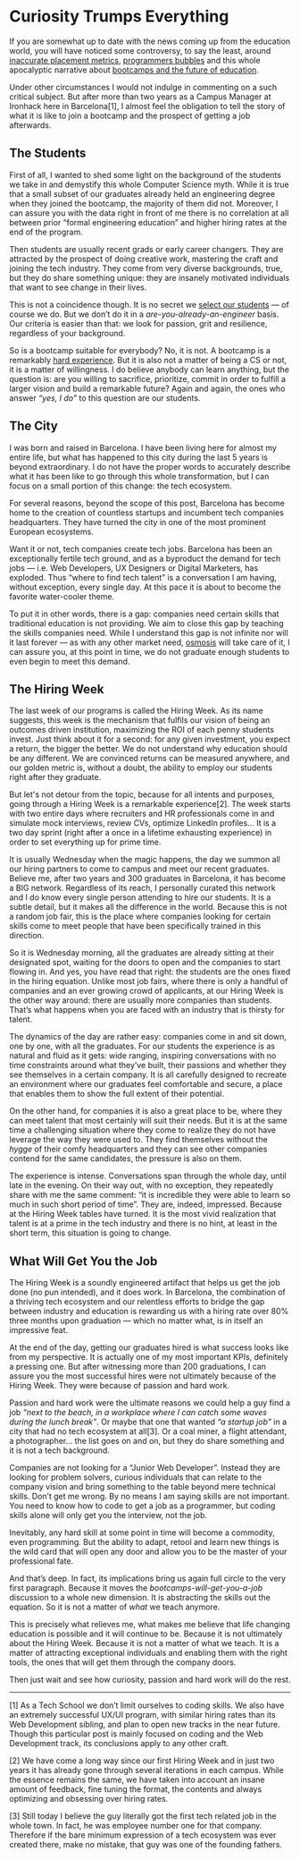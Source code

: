 # Curiosity Trumps Everything
If you are somewhat up to date with the news coming up from the education world, you will have noticed some controversy, to say the least, around [inaccurate placement metrics](https://arstechnica.com/tech-policy/2017/10/one-of-the-original-coding-schools-must-pay-375k-over-employment-claims/), [programmers bubbles](https://medium.com/@TebbaVonMathenstien/are-programmers-headed-toward-another-bursting-bubble-528e30c59a0e) and this whole apocalyptic narrative about [bootcamps and the future of education](https://www.nytimes.com/2017/08/24/technology/coding-boot-camps-close.html).

Under other circumstances I would not indulge in commenting on a such critical subject. But after more than two years as a Campus Manager at Ironhack here in Barcelona[1], I almost feel the obligation to tell the story of what it is like to join a bootcamp and the prospect of getting a job afterwards.


## The Students
First of all, I wanted to shed some light on the background of the students we take in and demystify this whole Computer Science myth. While it is true that a small subset of our graduates already held an engineering degree when they joined the bootcamp, the majority of them did not. Moreover, I can assure you with the data right in front of me there is no correlation at all between prior “formal engineering education” and higher hiring rates at the end of the program.

Then students are usually recent grads or early career changers. They are attracted by the prospect of doing creative work, mastering the craft and joining the tech industry. They come from very diverse backgrounds, true, but they do share something unique: they are insanely motivated individuals that want to see change in their lives.

This is not a coincidence though. It is no secret we [select our students](https://collado.io/blog/2017/alignment) — of course we do. But we don’t do it in a *are-you-already-an-engineer* basis. Our criteria is easier than that: we look for passion, grit and resilience, regardless of your background.

So is a bootcamp suitable for everybody? No, it is not. A bootcamp is a remarkably [hard experience](https://collado.io/blog/2016/3/30/the-ironhack-experience). But it is also not a matter of being a CS or not, it is a matter of willingness. I do believe anybody can learn anything, but the question is: are you willing to sacrifice, prioritize, commit in order to fulfill a larger vision and build a remarkable future? Again and again, the ones who answer *“yes, I do”* to this question are our students.


## The City
I was born and raised in Barcelona. I have been living here for almost my entire life, but what has happened to this city during the last 5 years is beyond extraordinary. I do not have the proper words to accurately describe what it has been like to go through this whole transformation, but I can focus on a small portion of this change: the tech ecosystem.

For several reasons, beyond the scope of this post, Barcelona has become home to the creation of countless startups and incumbent tech companies headquarters. They have turned the city in one of the most prominent European ecosystems.

Want it or not, tech companies create tech jobs. Barcelona has been an exceptionally fertile tech ground, and as a byproduct the demand for tech jobs — i.e. Web Developers, UX Designers or Digital Marketers, has exploded. Thus “where to find tech talent” is a conversation I am having, without exception, every single day. At this pace it is about to become the favorite water-cooler theme.

To put it in other words, there is a gap: companies need certain skills that traditional education is not providing. We aim to close this gap by teaching the skills companies need. While I understand this gap is not infinite nor will it last forever — as with any other market need, [osmosis](https://en.wikipedia.org/wiki/Osmosis) will take care of it, I can assure you, at this point in time, we do not graduate enough students to even begin to meet this demand.


## The Hiring Week
The last week of our programs is called the Hiring Week. As its name suggests, this week is the mechanism that fulfils our vision of being an outcomes driven institution, maximizing the ROI of each penny students invest. Just think about it for a second: for any given investment, you expect a return, the bigger the better. We do not understand why education should be any different. We are convinced returns can be measured anywhere, and our golden metric is, without a doubt, the ability to employ our students right after they graduate.

But let's not detour from the topic, because for all intents and purposes, going through a Hiring Week is a remarkable experience[2]. The week starts with two entire days where recruiters and HR professionals come in and simulate mock interviews, review CVs, optimize LinkedIn profiles… It is a two day sprint (right after a once in a lifetime exhausting experience) in order to set everything up for prime time.

It is usually Wednesday when the magic happens, the day we summon all our hiring partners to come to campus and meet our recent graduates. Believe me, after two years and 300 graduates in Barcelona, it has become a BIG network. Regardless of its reach, I personally curated this network and I do know every single person attending to hire our students. It is a subtle detail, but it makes all the difference in the world. Because this is not a random job fair, this is the place where companies looking for certain skills come to meet people that have been specifically trained in this direction.

So it is Wednesday morning, all the graduates are already sitting at their designated spot, waiting for the doors to open and the companies to start flowing in. And yes, you have read that right: the students are the ones fixed in the hiring equation. Unlike most job fairs, where there is only a handful of companies and an ever growing crowd of applicants, at our Hiring Week is the other way around: there are usually more companies than students. That’s what happens when you are faced with an industry that is thirsty for talent.

The dynamics of the day are rather easy: companies come in and sit down, one by one, with all the graduates. For our students the experience is as natural and fluid as it gets: wide ranging, inspiring conversations with no time constraints around what they’ve built, their passions and whether they see themselves in a certain company. It is all carefully designed to recreate an environment where our graduates feel comfortable and secure, a place that enables them to show the full extent of their potential.

On the other hand, for companies it is also a great place to be, where they can meet talent that most certainly will suit their needs. But it is at the same time a challenging situation where they come to realize they do not have leverage the way they were used to. They find themselves without the *hygge* of their comfy headquarters and they can see other companies contend for the same candidates, the pressure is also on them.

The experience is intense. Conversations span through the whole day, until late in the evening. On their way out, with no exception, they repeatedly share with me the same comment: “it is incredible they were able to learn so much in such short period of time”. They are, indeed, impressed. Because at the Hiring Week tables have turned. It is the most vivid realization that talent is at a prime in the tech industry and there is no hint, at least in the short term, this situation is going to change.


## What Will Get You the Job
The Hiring Week is a soundly engineered artifact that helps us get the job done (no pun intended), and it does work. In Barcelona, the combination of a thriving tech ecosystem and our relentless efforts to bridge the gap between industry and education is rewarding us with a hiring rate over 80% three months upon graduation — which no matter what, is in itself an impressive feat.

At the end of the day, getting our graduates hired is what success looks like from my perspective. It is actually one of my most important KPIs, definitely a pressing one. But after witnessing more than 200 graduations, I can assure you the most successful hires were not ultimately because of the Hiring Week. They were because of passion and hard work.

Passion and hard work were the ultimate reasons we could help a guy find a job *“next to the beach, in a workplace where I can catch some waves during the lunch break”*. Or maybe that one that wanted *“a startup job”* in a city that had no tech ecosystem at all[3]. Or a coal miner, a flight attendant, a photographer… the list goes on and on, but they do share something and it is not a tech background.

Companies are not looking for a “Junior Web Developer”. Instead they are looking for problem solvers, curious individuals that can relate to the company vision and bring something to the table beyond mere technical skills. Don’t get me wrong. By no means I am saying skills are not important. You need to know how to code to get a job as a programmer, but coding skills alone will only get you the interview, not the job.

Inevitably, any hard skill at some point in time will become a commodity, even programming. But the ability to adapt, retool and learn new things is the wild card that will open any door and allow you to be the master of your professional fate.

And that’s deep. In fact, its implications bring us again full circle to the very first paragraph. Because it moves the *bootcamps-will-get-you-a-job* discussion to a whole new dimension. It is abstracting the skills out the equation. So it is not a matter of *what* we teach anymore.

This is precisely what relieves me, what makes me believe that life changing education is possible and it will continue to be. Because it is not ultimately about the Hiring Week. Because it is not a matter of what we teach. It is a matter of attracting exceptional individuals and enabling them with the right tools, the ones that will get them through the company doors.

Then just wait and see how curiosity, passion and hard work will do the rest.

- - -
[1] As a Tech School we don’t limit ourselves to coding skills. We also have an extremely successful UX/UI program, with similar hiring rates than its Web Development sibling, and plan to open new tracks in the near future. Though this particular post is mainly focused on coding and the Web Development track, its conclusions apply to any other craft.

[2] We have come a long way since our first Hiring Week and in just two years it has already gone through several iterations in each campus. While the essence remains the same, we have taken into account an insane amount of feedback, fine tuning the format, the contents and always optimizing and obsessing over hiring rates.

[3] Still today I believe the guy literally got the first tech related job in the whole town. In fact, he was employee number one for that company. Therefore if the bare minimum expression of a tech ecosystem was ever created there, make no mistake, that guy was one of the founding fathers.
